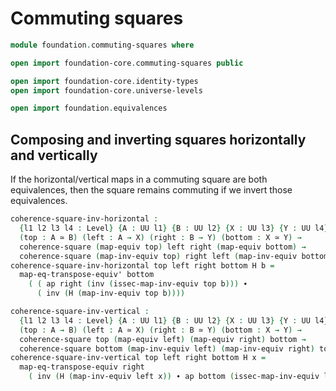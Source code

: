 #  Commuting squares

```agda
module foundation.commuting-squares where

open import foundation-core.commuting-squares public

open import foundation-core.identity-types
open import foundation-core.universe-levels

open import foundation.equivalences
```

## Composing and inverting squares horizontally and vertically

If the horizontal/vertical maps in a commuting square are both equivalences, then the square remains commuting if we invert those equivalences.

```agda
coherence-square-inv-horizontal :
  {l1 l2 l3 l4 : Level} {A : UU l1} {B : UU l2} {X : UU l3} {Y : UU l4}
  (top : A ≃ B) (left : A → X) (right : B → Y) (bottom : X ≃ Y) →
  coherence-square (map-equiv top) left right (map-equiv bottom) →
  coherence-square (map-inv-equiv top) right left (map-inv-equiv bottom)
coherence-square-inv-horizontal top left right bottom H b =
  map-eq-transpose-equiv' bottom
    ( ( ap right (inv (issec-map-inv-equiv top b))) ∙
      ( inv (H (map-inv-equiv top b))))

coherence-square-inv-vertical :
  {l1 l2 l3 l4 : Level} {A : UU l1} {B : UU l2} {X : UU l3} {Y : UU l4}
  (top : A → B) (left : A ≃ X) (right : B ≃ Y) (bottom : X → Y) →
  coherence-square top (map-equiv left) (map-equiv right) bottom →
  coherence-square bottom (map-inv-equiv left) (map-inv-equiv right) top
coherence-square-inv-vertical top left right bottom H x =
  map-eq-transpose-equiv right
    ( inv (H (map-inv-equiv left x)) ∙ ap bottom (issec-map-inv-equiv left x))
```
